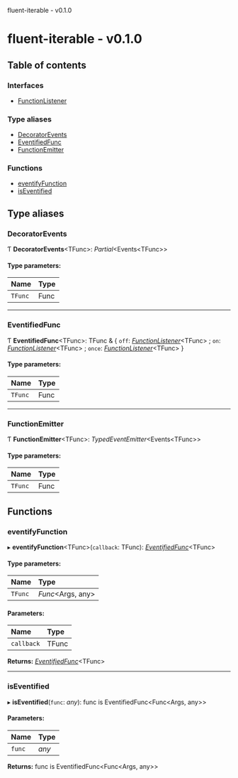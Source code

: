 fluent-iterable - v0.1.0

# fluent-iterable - v0.1.0

## Table of contents

### Interfaces

- [FunctionListener](interfaces/functionlistener.md)

### Type aliases

- [DecoratorEvents](README.md#decoratorevents)
- [EventifiedFunc](README.md#eventifiedfunc)
- [FunctionEmitter](README.md#functionemitter)

### Functions

- [eventifyFunction](README.md#eventifyfunction)
- [isEventified](README.md#iseventified)

## Type aliases

### DecoratorEvents

Ƭ **DecoratorEvents**<TFunc\>: *Partial*<Events<TFunc\>\>

#### Type parameters:

Name | Type |
:------ | :------ |
`TFunc` | Func |

___

### EventifiedFunc

Ƭ **EventifiedFunc**<TFunc\>: TFunc & { `off`: [*FunctionListener*](interfaces/functionlistener.md)<TFunc\> ; `on`: [*FunctionListener*](interfaces/functionlistener.md)<TFunc\> ; `once`: [*FunctionListener*](interfaces/functionlistener.md)<TFunc\>  }

#### Type parameters:

Name | Type |
:------ | :------ |
`TFunc` | Func |

___

### FunctionEmitter

Ƭ **FunctionEmitter**<TFunc\>: *TypedEventEmitter*<Events<TFunc\>\>

#### Type parameters:

Name | Type |
:------ | :------ |
`TFunc` | Func |

## Functions

### eventifyFunction

▸ **eventifyFunction**<TFunc\>(`callback`: TFunc): [*EventifiedFunc*](README.md#eventifiedfunc)<TFunc\>

#### Type parameters:

Name | Type |
:------ | :------ |
`TFunc` | *Func*<Args, any\> |

#### Parameters:

Name | Type |
:------ | :------ |
`callback` | TFunc |

**Returns:** [*EventifiedFunc*](README.md#eventifiedfunc)<TFunc\>

___

### isEventified

▸ **isEventified**(`func`: *any*): func is EventifiedFunc<Func<Args, any\>\>

#### Parameters:

Name | Type |
:------ | :------ |
`func` | *any* |

**Returns:** func is EventifiedFunc<Func<Args, any\>\>
